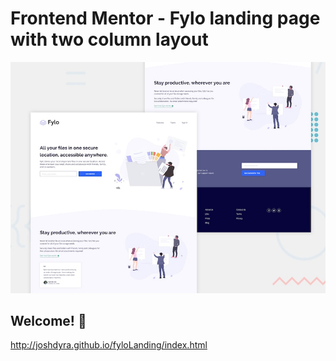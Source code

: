 # Frontend Mentor - Fylo landing page with two column layout

![Design preview for the Fylo landing page with two column layout challenge](./design/desktop-preview.jpg)

## Welcome! 👋

http://joshdyra.github.io/fyloLanding/index.html
